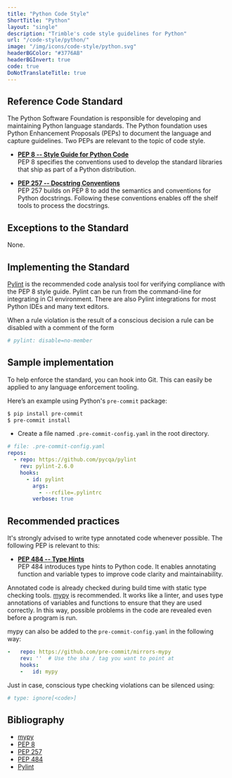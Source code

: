 ```yaml
---
title: "Python Code Style"
ShortTitle: "Python"
layout: "single"
description: "Trimble's code style guidelines for Python"
url: "/code-style/python/"
image: "/img/icons/code-style/python.svg"
headerBGColor: "#3776AB"
headerBGInvert: true
code: true
DoNotTranslateTitle: true
---
```


## Reference Code Standard

The Python Software Foundation is responsible for developing and maintaining Python language standards. The Python foundation uses Python Enhancement Proposals (PEPs) to document the language and capture guidelines. Two PEPs are relevant to the topic of code style.

- **[PEP 8 -- Style Guide for Python Code](https://www.python.org/dev/peps/pep-0008)**<br>
PEP 8 specifies the conventions used to develop the standard libraries that ship as part of a Python distribution.

- **[PEP 257 -- Docstring Conventions](https://www.python.org/dev/peps/pep-0257)**<br>
PEP 257 builds on PEP 8 to add the semantics and conventions for Python docstrings. Following these conventions enables off the shelf tools to process the docstrings.

## Exceptions to the Standard

None.

## Implementing the Standard

[Pylint](https://pylint.pycqa.org/en/latest/) is the recommended code analysis tool for verifying compliance with the PEP 8 style guide. Pylint can be run from the command-line for integrating in CI environment. There are also Pylint integrations for most Python IDEs and many text editors.

When a rule violation is the result of a conscious decision a rule can be disabled with a comment of the form

```python
# pylint: disable=no-member
```

## Sample implementation

To help enforce the standard, you can hook into Git. This can easily be applied to any language enforcement tooling.

Here’s an example using Python's `pre-commit` package:

```sh
$ pip install pre-commit
$ pre-commit install
```

- Create a file named `.pre-commit-config.yaml` in the root directory.

```yaml
# file: .pre-commit-config.yaml
repos:
  - repo: https://github.com/pycqa/pylint
    rev: pylint-2.6.0
    hooks:
      - id: pylint
        args:
          - --rcfile=.pylintrc
        verbose: true
```

## Recommended practices

It's strongly advised to write type annotated code whenever possible. The following PEP is relevant to this:

- **[PEP 484 -- Type Hints](https://www.python.org/dev/peps/pep-0484)**<br>
PEP 484 introduces type hints to Python code. It enables annotating function and variable types to improve code clarity and maintainability.

Annotated code is already checked during build time with static type checking tools. [mypy](https://mypy.readthedocs.io/en/stable/index.html) is recommended. It works like a linter, and uses type annotations of variables and functions to ensure that they are used correctly. In this way, possible problems in the code are revealed even before a program is run.

mypy can also be added to the `pre-commit-config.yaml` in the following way:

```yaml
-   repo: https://github.com/pre-commit/mirrors-mypy
    rev: ''  # Use the sha / tag you want to point at
    hooks:
    -   id: mypy
```

Just in case, conscious type checking violations can be silenced using:

```python
# type: ignore[<code>]
```


## Bibliography

- [mypy](https://mypy.readthedocs.io/en/stable/index.html)
- [PEP 8](https://www.python.org/dev/peps/pep-0008/)
- [PEP 257](https://www.python.org/dev/peps/pep-0257/)
- [PEP 484](https://www.python.org/dev/peps/pep-0484)
- [Pylint](https://pylint.pycqa.org/en/latest/)
